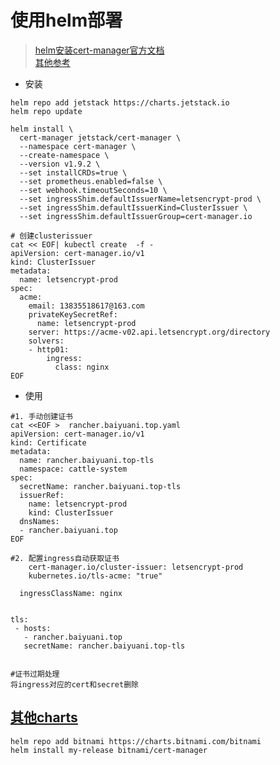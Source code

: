 # 使用helm部署

> [helm安装cert-manager官方文档](https://cert-manager.io/docs/installation/helm/)  \
> [其他参考](https://blog.csdn.net/ai524719755/article/details/116712931)

- 安装

```shell
helm repo add jetstack https://charts.jetstack.io
helm repo update

helm install \
  cert-manager jetstack/cert-manager \
  --namespace cert-manager \
  --create-namespace \
  --version v1.9.2 \
  --set installCRDs=true \
  --set prometheus.enabled=false \
  --set webhook.timeoutSeconds=10 \
  --set ingressShim.defaultIssuerName=letsencrypt-prod \
  --set ingressShim.defaultIssuerKind=ClusterIssuer \
  --set ingressShim.defaultIssuerGroup=cert-manager.io

# 创建clusterissuer
cat << EOF| kubectl create  -f -
apiVersion: cert-manager.io/v1
kind: ClusterIssuer
metadata:
  name: letsencrypt-prod
spec:
  acme:
    email: 13835518617@163.com
    privateKeySecretRef:
      name: letsencrypt-prod
    server: https://acme-v02.api.letsencrypt.org/directory
    solvers:
    - http01:
        ingress:
          class: nginx
EOF
```

- 使用
```shell
#1. 手动创建证书
cat <<EOF >  rancher.baiyuani.top.yaml
apiVersion: cert-manager.io/v1
kind: Certificate
metadata:
  name: rancher.baiyuani.top-tls
  namespace: cattle-system
spec:
  secretName: rancher.baiyuani.top-tls
  issuerRef:
    name: letsencrypt-prod
    kind: ClusterIssuer
  dnsNames:
  - rancher.baiyuani.top
EOF

#2. 配置ingress自动获取证书
    cert-manager.io/cluster-issuer: letsencrypt-prod
    kubernetes.io/tls-acme: "true"
    
  ingressClassName: nginx
  
  
tls:
 - hosts:
   - rancher.baiyuani.top
   secretName: rancher.baiyuani.top-tls
    
    
#证书过期处理
将ingress对应的cert和secret删除
```


## [其他charts](https://github.com/bitnami/charts/tree/master/bitnami/cert-manager)

```shell
helm repo add bitnami https://charts.bitnami.com/bitnami
helm install my-release bitnami/cert-manager
```

